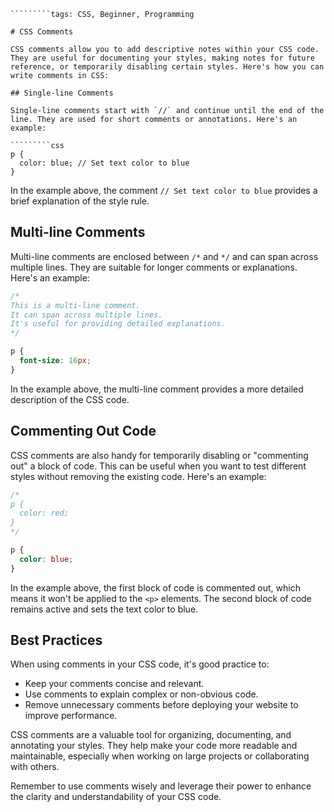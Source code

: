`````````title: CSS Comments
`````````tags: CSS, Beginner, Programming

# CSS Comments

CSS comments allow you to add descriptive notes within your CSS code. They are useful for documenting your styles, making notes for future reference, or temporarily disabling certain styles. Here's how you can write comments in CSS:

## Single-line Comments

Single-line comments start with `//` and continue until the end of the line. They are used for short comments or annotations. Here's an example:

`````````css
p {
  color: blue; // Set text color to blue
}
`````````

In the example above, the comment `// Set text color to blue` provides a brief explanation of the style rule.

## Multi-line Comments

Multi-line comments are enclosed between `/*` and `*/` and can span across multiple lines. They are suitable for longer comments or explanations. Here's an example:

`````````css
/*
This is a multi-line comment.
It can span across multiple lines.
It's useful for providing detailed explanations.
*/

p {
  font-size: 16px;
}
`````````

In the example above, the multi-line comment provides a more detailed description of the CSS code.

## Commenting Out Code

CSS comments are also handy for temporarily disabling or "commenting out" a block of code. This can be useful when you want to test different styles without removing the existing code. Here's an example:

`````````css
/*
p {
  color: red;
}
*/

p {
  color: blue;
}
`````````

In the example above, the first block of code is commented out, which means it won't be applied to the `<p>` elements. The second block of code remains active and sets the text color to blue.

## Best Practices

When using comments in your CSS code, it's good practice to:

- Keep your comments concise and relevant.
- Use comments to explain complex or non-obvious code.
- Remove unnecessary comments before deploying your website to improve performance.

CSS comments are a valuable tool for organizing, documenting, and annotating your styles. They help make your code more readable and maintainable, especially when working on large projects or collaborating with others.

Remember to use comments wisely and leverage their power to enhance the clarity and understandability of your CSS code.
